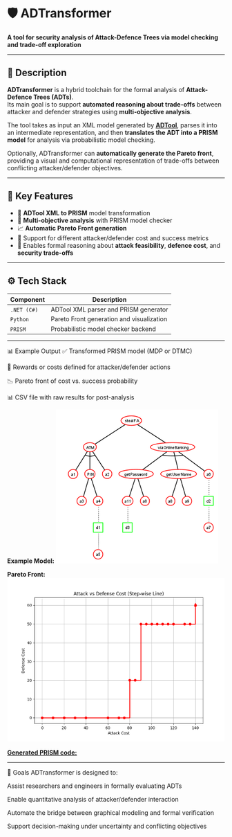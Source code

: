 # 🛡️ ADTransformer

**A tool for security analysis of Attack-Defence Trees via model checking and trade-off exploration**

---

## 📌 Description

**ADTransformer** is a hybrid toolchain for the formal analysis of **Attack-Defence Trees (ADTs)**.  
Its main goal is to support **automated reasoning about trade-offs** between attacker and defender strategies using **multi-objective analysis**.

The tool takes as input an XML model generated by [**ADTool**](https://satoss.uni.lu/members/piotr/adtool/), parses it into an intermediate representation, and then **translates the ADT into a PRISM model** for analysis via probabilistic model checking.

Optionally, ADTransformer can **automatically generate the Pareto front**, providing a visual and computational representation of trade-offs between conflicting attacker/defender objectives.

---

## 🧠 Key Features

- 🔄 **ADTool XML to PRISM** model transformation
- 🧮 **Multi-objective analysis** with PRISM model checker
- 📈 **Automatic Pareto Front generation**
- 🧩 Support for different attacker/defender cost and success metrics
- 🎯 Enables formal reasoning about **attack feasibility**, **defence cost**, and **security trade-offs**

---

## ⚙️ Tech Stack

| Component         | Description                              |
|------------------|------------------------------------------|
| `.NET (C#)`       | ADTool XML parser and PRISM generator    |
| `Python`         | Pareto Front generation and visualization |
| `PRISM`          | Probabilistic model checker backend       |

---

📊 Example Output
✅ Transformed PRISM model (MDP or DTMC)

🧾 Rewards or costs defined for attacker/defender actions

📉 Pareto front of cost vs. success probability

📊 CSV file with raw results for post-analysis

**Example Model:**
![adt](Pictures/ADT.png)

**Pareto Front:**
![pareto](Pictures/ParetoFront.png)

[**Generated PRISM code:**](ADTransformer/GeneratedPrismFiles/generatedSample.prism)

---

🎯 Goals
ADTransformer is designed to:

Assist researchers and engineers in formally evaluating ADTs

Enable quantitative analysis of attacker/defender interaction

Automate the bridge between graphical modeling and formal verification

Support decision-making under uncertainty and conflicting objectives
